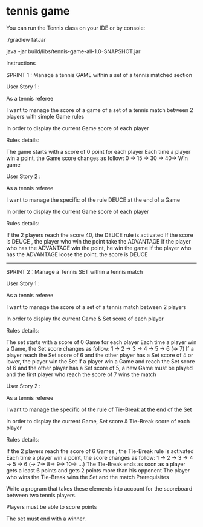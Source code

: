 # tennis game

You can run the Tennis class on your IDE or by console:

./gradlew fatJar

java -jar build/libs/tennis-game-all-1.0-SNAPSHOT.jar

Instructions

SPRINT 1 : Manage a tennis GAME within a set of a tennis matched section

User Story 1 :

As a tennis referee

I want to manage the score of a game of a set of a tennis match between 2 players with simple Game rules

In order to display the current Game score of each player

Rules details:

The game starts with a score of 0 point for each player
Each time a player win a point, the Game score changes as follow:
0 -> 15 -> 30 -> 40-> Win game

User Story 2 :

As a tennis referee

I want to manage the specific of the rule DEUCE at the end of a Game

In order to display the current Game score of each player

Rules details:

 If the 2 players reach the score 40, the DEUCE rule is activated
If the score is DEUCE , the player who  win the point take the ADVANTAGE
If the player who has the ADVANTAGE win the  point, he win the game
If the player who has the ADVANTAGE loose the point, the score is DEUCE

----------------------------------------------------------------------------

SPRINT 2 : Manage a Tennis SET within a tennis match

User Story 1 :

 As a tennis referee

I want to manage the score of a set of a tennis match between 2 players

In order to display the current Game & Set score of each player

Rules details:

The set starts with a score of 0 Game for each player
Each time a player win a Game, the Set score changes as follow:
1 -> 2 -> 3 -> 4 -> 5 -> 6 (-> 7)
If a player reach the Set score of 6 and the other player has a Set score of 4 or lower, the player win the Set
If a player win a Game and reach the Set score of 6 and the other player has a Set score of 5, a new Game must be played and the first player who reach the score of 7 wins the match


User Story 2 :

As a tennis referee

I want to manage the specific of the rule of Tie-Break at the end of the Set

In order to display the current Game, Set score & Tie-Break score of each player

Rules details:

If the 2 players reach the score of 6 Games , the Tie-Break rule is activated
Each time a player win a point, the score changes as follow:
1 -> 2 -> 3 -> 4 -> 5 -> 6 (-> 7-> 8-> 9-> 10-> …)
The Tie-Break ends as soon as a player gets a least 6 points and gets 2 points more than his opponent
The player who wins the Tie-Break wins the Set and the match
Prerequisites

Write a program that takes these elements into account for the scoreboard between two tennis players. 

Players must be able to score points

The set must end with a winner.
